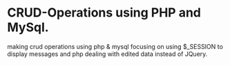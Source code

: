 # CRUD-Operations using PHP and MySql.
making crud operations using php &amp; mysql focusing on using $_SESSION to display messages
and php dealing with edited data instead of JQuery.
